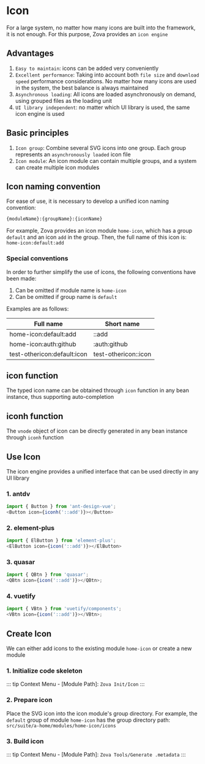 # Icon

For a large system, no matter how many icons are built into the framework, it is not enough. For this purpose, Zova provides an `icon engine`

## Advantages

1. `Easy to maintain`: icons can be added very conveniently
2. `Excellent performance`: Taking into account both `file size` and `download speed` performance considerations. No matter how many icons are used in the system, the best balance is always maintained
3. `Asynchronous loading`: All icons are loaded asynchronously on demand, using grouped files as the loading unit
4. `UI library independent`: no matter which UI library is used, the same icon engine is used

## Basic principles

1. `Icon group`: Combine several SVG icons into one group. Each group represents an `asynchronously loaded` icon file
2. `Icon module`: An icon module can contain multiple groups, and a system can create multiple icon modules

## Icon naming convention

For ease of use, it is necessary to develop a unified icon naming convention:

```bash
{moduleName}:{groupName}:{iconName}
```

For example, Zova provides an icon module `home-icon`, which has a group `default` and an icon `add` in the group. Then, the full name of this icon is: `home-icon:default:add`

### Special conventions

In order to further simplify the use of icons, the following conventions have been made:

1. Can be omitted if module name is `home-icon`
2. Can be omitted if group name is `default`

Examples are as follows:

| Full name                   | Short name           |
| --------------------------- | -------------------- |
| home-icon:default:add       | ::add                |
| home-icon:auth:github       | :auth:github         |
| test-othericon:default:icon | test-othericon::icon |

## icon function

The typed icon name can be obtained through `icon` function in any bean instance, thus supporting auto-completion

## iconh function

The `vnode` object of icon can be directly generated in any bean instance through `iconh` function

## Use Icon

The icon engine provides a unified interface that can be used directly in any UI library

### 1. antdv

```typescript
import { Button } from 'ant-design-vue';
<Button icon={iconh('::add')}></Button>
```

### 2. element-plus

```typescript
import { ElButton } from 'element-plus';
<ElButton icon={icon('::add')}></ElButton>
```

### 3. quasar

```typescript
import { QBtn } from 'quasar';
<QBtn icon={icon('::add')}></QBtn>;
```

### 4. vuetify

```typescript
import { VBtn } from 'vuetify/components';
<VBtn icon={icon('::add')}></VBtn>;
```

## Create Icon

We can either add icons to the existing module `home-icon` or create a new module

### 1. Initialize code skeleton

::: tip
Context Menu - [Module Path]: `Zova Init/Icon`
:::

### 2. Prepare icon

Place the SVG icon into the icon module's group directory. For example, the `default` group of module `home-icon` has the group directory path:
`src/suite/a-home/modules/home-icon/icons`

### 3. Build icon

::: tip
Context Menu - [Module Path]: `Zova Tools/Generate .metadata`
:::

